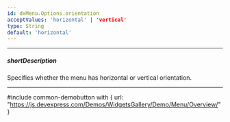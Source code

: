```yaml
---
id: dxMenu.Options.orientation
acceptValues: 'horizontal' | 'vertical'
type: String
default: 'horizontal'
---
```

---
##### shortDescription
Specifies whether the menu has horizontal or vertical orientation.

---
#include common-demobutton with {
    url: "https://js.devexpress.com/Demos/WidgetsGallery/Demo/Menu/Overview/"
}